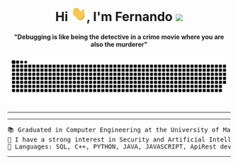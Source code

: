 <div align="center">
<h1 align="center">Hi <img width="35" src="https://github.com/1999AZZAR/1999AZZAR/blob/main/resources/img/waving.gif">, I'm Fernando <img width="35" src="http://gifgifs.com/animations/computers-technology/gears/Blue_gears.gif"></h1>
<h4 align="center">"Debugging is like being the detective in a crime movie where you are also the murderer"</h4>
</div>

<div align="center">
  <a href="https://1999azzar.github.io/1999AZZAR/">
  <img  src="https://github.com/1999AZZAR/1999AZZAR/blob/main/resources/img/grid-snake.svg"
       alt="snake" /></a>
</div>

-----

<hr>

<pre>
📚 Graduated in Computer Engineering at the University of Malaga(Spain)
📝 I have a strong interest in Security and Artificial Intelligence
🔭 Languages: SQL, C++, PYTHON, JAVA, JAVASCRIPT, ApiRest developing.. 
</pre>
<hr>
